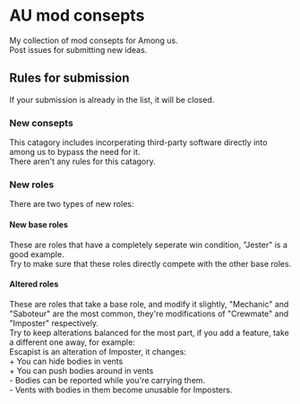 # AU mod consepts
My collection of mod consepts for Among us.<br/>
Post issues for submitting new ideas.
## Rules for submission
If your submission is already in the list, it will be closed.
### New consepts
This catagory includes incorperating third-party software directly into among us to bypass the need for it.<br/>
There aren't any rules for this catagory.
### New roles
There are two types of new roles:
#### New base roles
These are roles that have a completely seperate win condition, "Jester" is a good example.<br/>
Try to make sure that these roles directly compete with the other base roles.
#### Altered roles
These are roles that take a base role, and modify it slightly, "Mechanic" and "Saboteur" are the most common, they're modifications of "Crewmate" and "Imposter" respectively.<br/>
Try to keep alterations balanced for the most part, if you add a feature, take a different one away, for example:<br/>
Escapist is an alteration of Imposter, it changes:<br/>
\+ You can hide bodies in vents<br/>
\+ You can push bodies around in vents<br/>
\- Bodies can be reported while you're carrying them.<br/>
\- Vents with bodies in them become unusable for Imposters.
